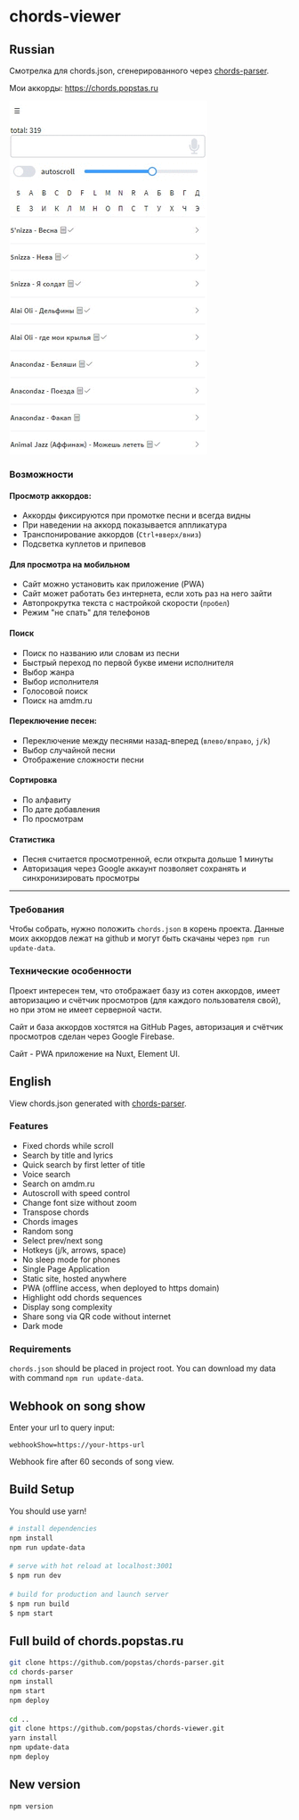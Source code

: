 # chords-viewer

## Russian
Смотрелка для chords.json, сгенерированного через [chords-parser](https://github.com/popstas/chords-parser).

Мои аккорды: https://chords.popstas.ru

![demo](static/demo.gif)

### Возможности

#### Просмотр аккордов:
- Аккорды фиксируются при промотке песни и всегда видны
- При наведении на аккорд показывается аппликатура
- Транспонирование аккордов (`Ctrl+вверх/вниз`)
- Подсветка куплетов и припевов

#### Для просмотра на мобильном
- Сайт можно установить как приложение (PWA)
- Сайт может работать без интернета, если хоть раз на него зайти
- Автопрокрутка текста с настройкой скорости (`пробел`)
- Режим "не спать" для телефонов

#### Поиск
- Поиск по названию или словам из песни
- Быстрый переход по первой букве имени исполнителя
- Выбор жанра
- Выбор исполнителя
- Голосовой поиск
- Поиск на amdm.ru
 
#### Переключение песен:
- Переключение между песнями назад-вперед (`влево/вправо`, `j/k`)
- Выбор случайной песни
- Отображение сложности песни

#### Сортировка
- По алфавиту
- По дате добавления
- По просмотрам

#### Статистика
- Песня считается просмотренной, если открыта дольше 1 минуты
- Авторизация через Google аккаунт позволяет сохранять и синхронизировать просмотры


---

### Требования
Чтобы собрать, нужно положить `chords.json` в корень проекта.
Данные моих аккордов лежат на github и могут быть скачаны через `npm run update-data`.

### Технические особенности
Проект интересен тем, что отображает базу из сотен аккордов, имеет авторизацию и счётчик просмотров (для каждого пользователя свой), но при этом не имеет серверной части.

Сайт и база аккордов хостятся на GitHub Pages, авторизация и счётчик просмотров сделан через Google Firebase.

Сайт - PWA приложение на Nuxt, Element UI.


## English
View chords.json generated with [chords-parser](https://github.com/popstas/chords-parser).

### Features
- Fixed chords while scroll
- Search by title and lyrics
- Quick search by first letter of title
- Voice search
- Search on amdm.ru
- Autoscroll with speed control
- Change font size without zoom
- Transpose chords
- Chords images
- Random song
- Select prev/next song
- Hotkeys (j/k, arrows, space)
- No sleep mode for phones
- Single Page Application
- Static site, hosted anywhere
- PWA (offline access, when deployed to https domain)
- Highlight odd chords sequences
- Display song complexity
- Share song via QR code without internet
- Dark mode

### Requirements
`chords.json` should be placed in project root. You can download my data with command `npm run update-data`.


## Webhook on song show
Enter your url to query input:

```
webhookShow=https://your-https-url
```

Webhook fire after 60 seconds of song view.


## Build Setup

You should use yarn!

``` bash
# install dependencies
npm install
npm run update-data

# serve with hot reload at localhost:3001
$ npm run dev

# build for production and launch server
$ npm run build
$ npm start
```

## Full build of chords.popstas.ru

``` bash
git clone https://github.com/popstas/chords-parser.git
cd chords-parser
npm install
npm start
npm deploy

cd ..
git clone https://github.com/popstas/chords-viewer.git
yarn install
npm update-data
npm deploy
```

## New version

``` bash
npm version
```
